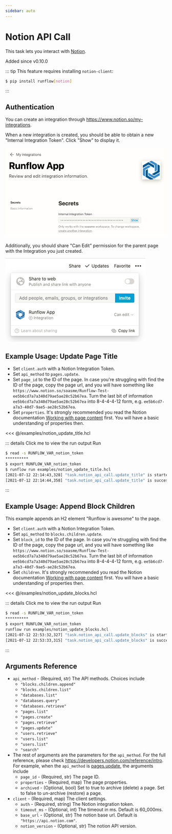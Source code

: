 ```yaml
---
sidebar: auto
---
```


# Notion API Call

This task lets you interact with [Notion](https://notion.so).

Added since v0.10.0

::: tip
This feature requires installing `notion-client`:
```bash
$ pip install runflow[notion]
```
:::

## Authentication

You can create an integration through <https://www.notion.so/my-integrations>.

When a new integration is created, you should be able to obtain a new "Internal Integration Token". Click "Show" to display it.

![screenshot of getting a new internal integration token](/images/notion-integration.png)

Additionally, you should share "Can Edit" permission for the parent page with the Integration you just created.

![screenshot of sharing permission](/images/notion-share.png)

## Example Usage: Update Page Title

* Set `client.auth` with a Notion Integration Token.
* Set `api_method` to `pages.update`.
* Set `page_id` to the ID of the page. In case you're struggling with find the ID of the page, copy the page url, and you will have something like `https://www.notion.so/soasme/Runflow-Test-ee5b6cd7a7a340d79ae5ae28c52b67ea`. Turn the last bit of information `ee5b6cd7a7a340d79ae5ae28c52b67ea` into 8-4-4-4-12 form, e.g. `ee5b6cd7-a7a3-40d7-9ae5-ae28c52b67ea`.
* Set `properties`. It's strongly recommended you read the Notion documentation [Working with page content](https://developers.notion.com/docs/working-with-page-content) first. You will have a basic understanding of properties then.

<<< @/examples/notion_update_title.hcl

::: details Click me to view the run output
Run
```bash
$ read -s RUNFLOW_VAR_notion_token
**********
$ export RUNFLOW_VAR_notion_token
$ runflow run examples/notion_update_title.hcl
[2021-07-12 22:14:43,328] "task.notion_api_call.update_title" is started.
[2021-07-12 22:14:44,358] "task.notion_api_call.update_title" is successful.
```
:::

## Example Usage: Append Block Children

This example appends an H2 element "Runflow is awesome" to the page.

* Set `client.auth` with a Notion Integration Token.
* Set `api_method` to `blocks.children.update`.
* Set `block_id` to the ID of the page. In case you're struggling with find the ID of the page, copy the page url, and you will have something like `https://www.notion.so/soasme/Runflow-Test-ee5b6cd7a7a340d79ae5ae28c52b67ea`. Turn the last bit of information `ee5b6cd7a7a340d79ae5ae28c52b67ea` into 8-4-4-4-12 form, e.g. `ee5b6cd7-a7a3-40d7-9ae5-ae28c52b67ea`.
* Set `children`. It's strongly recommended you read the Notion documentation [Working with page content](https://developers.notion.com/docs/working-with-page-content) first. You will have a basic understanding of properties then.

<<< @/examples/notion_update_blocks.hcl

::: details Click me to view the run output
Run
```bash
$ read -s RUNFLOW_VAR_notion_token
**********
$ export RUNFLOW_VAR_notion_token
runflow run examples/notion_update_blocks.hcl
[2021-07-12 22:53:32,327] "task.notion_api_call.update_blocks" is started.
[2021-07-12 22:53:33,315] "task.notion_api_call.update_blocks" is successful.
```
:::

## Arguments Reference

* `api_method` - (Required, str) The API methods. Choices include
  * `"blocks.children.append"`
  * `"blocks.children.list"`
  * `"databases.list"`
  * `"databases.query"`
  * `"databases.retrieve"`
  * `"pages.list"`
  * `"pages.create"`
  * `"pages.retrieve"`
  * `"pages.update"`
  * `"users.retrieve"`
  * `"users.list"`
  * `"users.list"`
  * `"search"`
* The rest of arguments are the parameters for the `api_method`. For the full reference, please check <https://developers.notion.com/reference/intro>. For example, when the `api_method` is [pages.update](https://developers.notion.com/reference/patch-page), the arguments include
  * `page_id` - (Required, str) The page ID.
  * `properties` - (Required, map) The page properties.
  * `archived` - (Optional, bool) Set to true to archive (delete) a page. Set to false to un-archive (restore) a page.
* `client` - (Required, map) The client settings.
  * `auth` - (Required, string) The Notion integration token.
  * `timeout_ms` - (Optional, int) The timeout in ms. Default is 60_000ms.
  * `base_url` - (Optional, str) The notion base url. Default is `"https://api.notion.com"`.
  * `notion_version` - (Optional, str) The notion API version.
